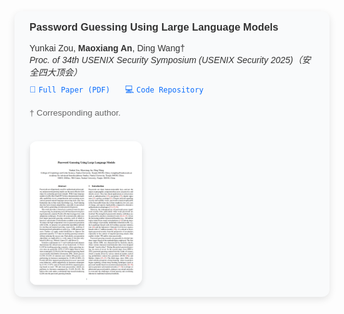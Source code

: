 <div style="
  display: flex;
  align-items: flex-start;
  gap: 24px;
  flex-wrap: wrap;
  background: #f9fafb;
  padding: 16px 24px;
  border-radius: 12px;
  box-shadow: 0 4px 12px rgba(0, 0, 0, 0.1);
  max-width: 3000px;
  margin-bottom: 24px;
  font-family: 'Mulish', sans-serif;
">

  <!-- 左侧：论文描述部分 -->
  <div style="flex: 1; min-width: 280px; color: #333;">
    <h3 style="margin-top: 0; font-weight: 600;">Password Guessing Using Large Language Models</h3>
    <p style="margin: 4px 0;">
      Yunkai Zou, <strong>Maoxiang An</strong>, Ding Wang†<br />
      <em>Proc. of 34th USENIX Security Symposium (USENIX Security 2025)（安全四大顶会）</em>
    </p>
    <p style="margin: 8px 0; white-space: nowrap;">
      <a href="https://wangdingg.weebly.com/uploads/2/0/3/6/20366987/passllm-full.pdf" target="_blank" style="text-decoration: none; color: #0d6efd; margin-right: 20px;">
        📄 <code>Full Paper (PDF)</code>
      </a>
      <a href="https://zenodo.org/records/15612295" target="_blank" style="text-decoration: none; color: #0d6efd;">
        💻 <code>Code Repository</code>
      </a>
    </p>
    <p style="font-size: 0.85rem; color: #666; margin-top: 16px;">† Corresponding author.</p>
  </div>
  <!-- 右侧：封面图 -->
  <div style="flex-shrink: 0;">
    <img src="static/assets/img/passllm_cover.png" alt="Paper Cover" 
         style="max-width: 180px; border-radius: 12px; box-shadow: 0 4px 8px rgba(0,0,0,0.12);" />
  </div>
</div>
